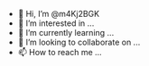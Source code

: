 - 👋 Hi, I’m @m4Kj2BGK
- 👀 I’m interested in ...
- 🌱 I’m currently learning ...
- 💞️ I’m looking to collaborate on ...
- 📫 How to reach me ...

<!---
m4Kj2BGK/m4Kj2BGK is a ✨ special ✨ repository because its `README.md` (this file) appears on your GitHub profile.
You can click the Preview link to take a look at your changes.
--->
